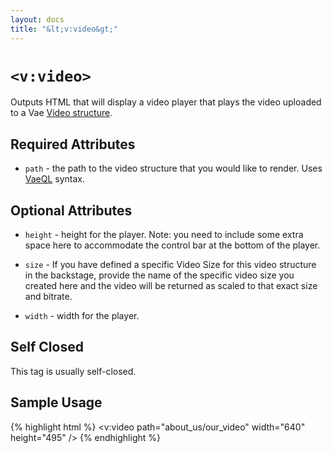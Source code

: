 ```yaml
---
layout: docs
title: "&lt;v:video&gt;"
---
```


# `<v:video>`

Outputs HTML that will display a video player that plays the video
uploaded to a Vae [Video structure](/structure.video/).

## Required Attributes

-   `path` - the path to the video structure that you would like
    to render. Uses [VaeQL](/vaeql/) syntax.

## Optional Attributes

-   `height` - height for the player. Note: you need to include some
    extra space here to accommodate the control bar at the bottom of
    the player.

-   `size` - If you have defined a specific Video Size for this video
    structure in the backstage, provide the name of the specific video
    size you created here and the video will be returned as scaled to
    that exact size and bitrate.

-   `width` - width for the player.

## Self Closed

This tag is usually self-closed.

## Sample Usage

{% highlight html %}
<v:video path="about_us/our_video" width="640" height="495" />
{% endhighlight %}
